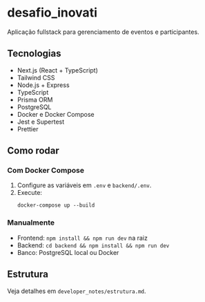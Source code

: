 
# desafio_inovati

Aplicação fullstack para gerenciamento de eventos e participantes.

## Tecnologias
- Next.js (React + TypeScript)
- Tailwind CSS
- Node.js + Express
- TypeScript
- Prisma ORM
- PostgreSQL
- Docker e Docker Compose
- Jest e Supertest
- Prettier

## Como rodar

### Com Docker Compose
1. Configure as variáveis em `.env` e `backend/.env`.
2. Execute:
   ```
   docker-compose up --build
   ```

### Manualmente
- Frontend: `npm install && npm run dev` na raiz
- Backend: `cd backend && npm install && npm run dev`
- Banco: PostgreSQL local ou Docker

## Estrutura
Veja detalhes em `developer_notes/estrutura.md`.
